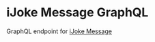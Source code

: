 # iJoke Message GraphQL

GraphQL endpoint for
[iJoke Message](https://thisisharrison.github.io/ijokemessage/)
